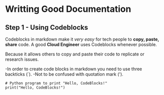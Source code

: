 # Writting Good Documentation

## Step 1 - Using Codeblocks

Codeblocks in markdown make it *very easy* for tech people to **copy, paste, share** code. 
A good __Cloud Engineer__ uses Codeblocks whenever possible.

Because it allows others to copy and paste their code to replicate or research issues.


-In order to create code blocks in markdown you need to use three backticks (`).
-Not to be confused with quotation mark (').

```
# Python program to print "Hello, CodeBlocks!"
print("Hello, CodeBlocks!")
